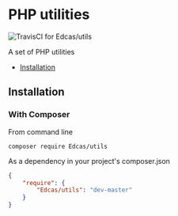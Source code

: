 # PHP utilities

![TravisCI for Edcas/utils](https://travis-ci.org/Edcas/utils.svg)

A set of PHP utilities

* [Installation](#installation)

<a name="installation"></a>
## Installation

### With Composer

From command line
```
composer require Edcas/utils
```
As a dependency in your project's composer.json
```json
{
    "require": {
        "Edcas/utils": "dev-master"
    }
}
```
